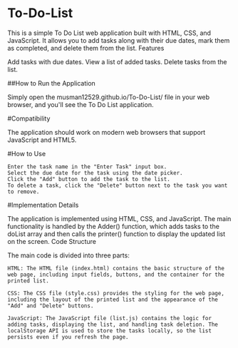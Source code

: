 # To-Do-List


This is a simple To Do List web application built with HTML, CSS, and JavaScript. It allows you to add tasks along with their due dates, mark them as completed, and delete them from the list.
Features

Add tasks with due dates.
View a list of added tasks.
Delete tasks from the list.
    
##How to Run the Application

Simply open the musman12529.github.io/To-Do-List/ file in your web browser, and you'll see the To Do List application.

#Compatibility

The application should work on modern web browsers that support JavaScript and HTML5.


#How to Use

    Enter the task name in the "Enter Task" input box.
    Select the due date for the task using the date picker.
    Click the "Add" button to add the task to the list.
    To delete a task, click the "Delete" button next to the task you want to remove.

#Implementation Details

The application is implemented using HTML, CSS, and JavaScript. The main functionality is handled by the Adder() function, which adds tasks to the doList array and then calls the printer() function to display the updated list on the screen.
Code Structure

The main code is divided into three parts:

    HTML: The HTML file (index.html) contains the basic structure of the web page, including input fields, buttons, and the container for the printed list.

    CSS: The CSS file (style.css) provides the styling for the web page, including the layout of the printed list and the appearance of the "Add" and "Delete" buttons.

    JavaScript: The JavaScript file (list.js) contains the logic for adding tasks, displaying the list, and handling task deletion. The localStorage API is used to store the tasks locally, so the list persists even if you refresh the page.


